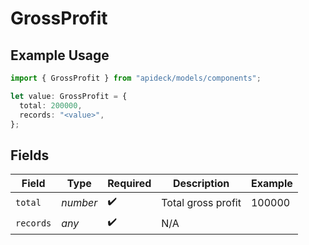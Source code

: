 # GrossProfit

## Example Usage

```typescript
import { GrossProfit } from "apideck/models/components";

let value: GrossProfit = {
  total: 200000,
  records: "<value>",
};
```

## Fields

| Field              | Type               | Required           | Description        | Example            |
| ------------------ | ------------------ | ------------------ | ------------------ | ------------------ |
| `total`            | *number*           | :heavy_check_mark: | Total gross profit | 100000             |
| `records`          | *any*              | :heavy_check_mark: | N/A                |                    |